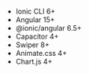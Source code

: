 
- Ionic CLI 6+
- Angular 15+
- @ionic/angular 6.5+
- Capacitor 4+
- Swiper 8+
- Animate.css 4+
- Chart.js 4+
